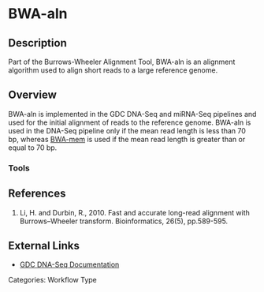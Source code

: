 # BWA-aln #
## Description ##

Part of the Burrows-Wheeler Alignment Tool, BWA-aln is an alignment algorithm used to align short reads to a large reference genome.

## Overview ##

BWA-aln is implemented in the GDC DNA-Seq and miRNA-Seq pipelines and used for the initial alignment of reads to the reference genome. BWA-aln is used in the DNA-Seq pipeline only if the mean read 
length is less than 70 bp, whereas [BWA-mem](LINK) is used if the mean read length is greater than or equal to 70 bp.    

### Tools ###
## References ##
1. Li, H. and Durbin, R., 2010. Fast and accurate long-read alignment with Burrows–Wheeler transform. Bioinformatics, 26(5), pp.589-595.

## External Links ##
* [GDC DNA-Seq Documentation](https://docs.gdc.cancer.gov/Data/Bioinformatics_Pipelines/DNA_Seq_Variant_Calling_Pipeline/)

Categories: Workflow Type
